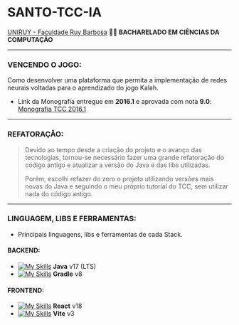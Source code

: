 # SANTO-TCC-IA
[UNIRUY - Faculdade Ruy Barbosa](https://www.wyden.com.br/unidades/uniruy) :man_student: **BACHARELADO EM CIÊNCIAS DA COMPUTAÇÃO**

---

### VENCENDO O JOGO:
Como desenvolver uma plataforma que permita a implementação de redes neurais voltadas para o aprendizado do jogo Kalah.

- Link da Monografia entregue em **2016.1** e aprovada com nota **9.0**: [Monografia TCC 2016.1](https://docs.google.com/document/d/1uERGVMw8eoQJcZtGlC9KTqcBCpsHNGFJCPAwaEguIQk/edit?usp=sharing)

---

### REFATORAÇÃO:
>Devido ao tempo desde a criação do projeto e o avanço das tecnologias, tornou-se necessário fazer uma grande refatoração do código antigo e atualizar a versão do Java e das libs utilizadas.
>
>Porém, escolhi refazer do zero o projeto utilizando versões mais novas do Java e seguindo o meu próprio tutorial do TCC, sem utilizar nada do código antigo.

---

### LINGUAGEM, LIBS E FERRAMENTAS:

- Principais linguagens, libs e ferramentas de cada Stack.

#### BACKEND:
- [![My Skills](https://skillicons.dev/icons?i=java)](https://blogs.oracle.com/oracle-brasil/post/a-chegada-do-java-17) **Java** v17 (LTS)
- [![My Skills](https://skillicons.dev/icons?i=gradle)](https://docs.gradle.org/8.0.2/dsl) **Gradle** v8

#### FRONTEND:
- [![My Skills](https://skillicons.dev/icons?i=react)](https://pt-br.reactjs.org/tutorial/tutorial.html) **React** v18
- [![My Skills](https://skillicons.dev/icons?i=vite)](https://v3.vitejs.dev) **Vite** v3
